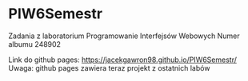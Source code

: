 # PIW6Semestr
Zadania z laboratorium Programowanie Interfejsów Webowych Numer albumu 248902

Link do github pages: https://jacekgawron98.github.io/PIW6Semestr/
Uwaga: github pages zawiera teraz projekt z ostatnich labów
